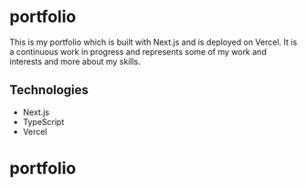 # portfolio

This is my portfolio which is built with Next.js and is deployed on Vercel. It is a continuous work in progress
and represents some of my work and interests and more about my skills.

## Technologies

- Next.js
- TypeScript
- Vercel
# portfolio
